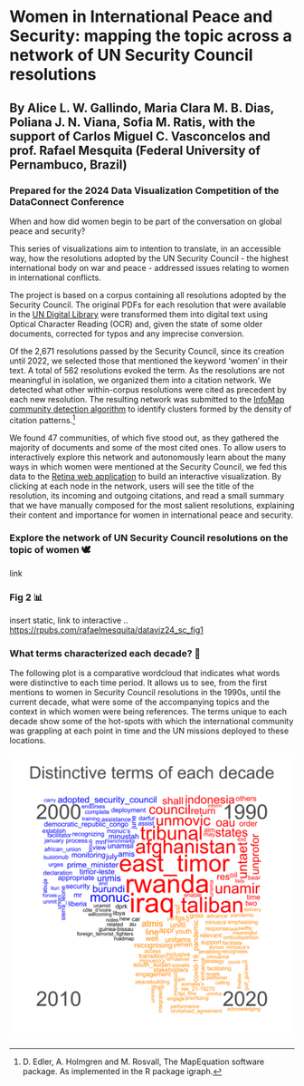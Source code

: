 # Women in International Peace and Security: mapping the topic across a network of UN Security Council resolutions
## By Alice L. W. Gallindo, Maria Clara M. B. Dias, Poliana J. N. Viana, Sofia M. Ratis, with the support of Carlos Miguel C. Vasconcelos and prof. Rafael Mesquita (Federal University of Pernambuco, Brazil)
### Prepared for the 2024 Data Visualization Competition of the DataConnect Conference

When and how did women begin to be part of the conversation on global peace and security?

This series of visualizations aim to intention to translate, in an accessible way, how the resolutions adopted by the UN Security Council - the highest international body on war and peace - addressed issues relating to women in international conflicts.  

The project is based on a corpus containing all resolutions adopted by the Security Council. The original PDFs for each resolution that were available in the [UN Digital Library](https://digitallibrary.un.org/) were transformed them into digital text using Optical Character Reading (OCR) and, given the state of some older documents, corrected for typos and any imprecise conversion. 

Of the 2,671 resolutions passed by the Security Council, since its creation until 2022, we selected those that mentioned the keyword ‘women’ in their text. A total of 562 resolutions evoked the term. As the resolutions are not meaningful in isolation, we organized them into a citation network. We detected what other within-corpus resolutions were cited as precedent by each new resolution. The resulting network was submitted to the [InfoMap community detection algorithm](https://www.mapequation.org/) to identify clusters formed by the density of citation patterns.[^1] 

We found 47 communities, of which five stood out, as they gathered the majority of documents and some of the most cited ones. To allow users to interactively explore this network and autonomously learn about the many ways in which women were mentioned at the Security Council, we fed this data to the [Retina web application](https://ouestware.gitlab.io/retina/1.0.0-beta.1/#/) to build an interactive visualization. By clicking at each node in the network, users will see the title of the resolution, its incoming and outgoing citations, and read a small summary that we have manually composed for the most salient resolutions, explaining their content and importance for women in international peace and security.


### Explore the network of UN Security Council resolutions on the topic of women :dove:

link

### Fig 2 :bar_chart:

insert static, link to interactive
.. https://rpubs.com/rafaelmesquita/dataviz24_sc_fig1

### What terms characterized each decade? :speech_balloon:
The following plot is a comparative wordcloud that indicates what words were distinctive to each time period. It allows us to see, from the first mentions to women in Security Council resolutions in the 1990s, until the current decade, what were some of the accompanying topics and the context in which women were being references. The terms unique to each decade show some of the hot-spots with which the international community was grappling at each point in time and the UN missions deployed to these locations.

![comparison wordcloud static](/static/fig2.png)


[^1]: D. Edler, A. Holmgren and M. Rosvall, The MapEquation software package. As implemented in the R package igraph.
